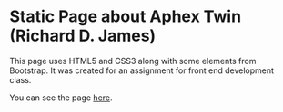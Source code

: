 # Static Page about Aphex Twin (Richard D. James)

This page uses HTML5 and CSS3 along with some elements from Bootstrap.
It was created for an assignment for front end development class.

You can see the page [here](https://aphextwintribute.netlify.com/).
